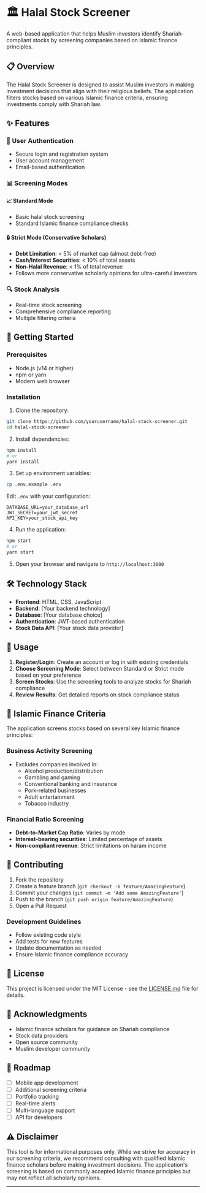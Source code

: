  
# 🏛️ Halal Stock Screener

A web-based application that helps Muslim investors identify Shariah-compliant stocks by screening companies based on Islamic finance principles.

## 📋 Overview

The Halal Stock Screener is designed to assist Muslim investors in making investment decisions that align with their religious beliefs. The application filters stocks based on various Islamic finance criteria, ensuring investments comply with Shariah law.

## ✨ Features

### 🔐 User Authentication
- Secure login and registration system
- User account management
- Email-based authentication

### 📊 Screening Modes

#### 📈 Standard Mode
- Basic halal stock screening
- Standard Islamic finance compliance checks

#### 🔒 Strict Mode (Conservative Scholars)
- **Debt Limitation**: < 5% of market cap (almost debt-free)
- **Cash/Interest Securities**: < 10% of total assets
- **Non-Halal Revenue**: < 1% of total revenue
- Follows more conservative scholarly opinions for ultra-careful investors

### 🔍 Stock Analysis
- Real-time stock screening
- Comprehensive compliance reporting
- Multiple filtering criteria

## 🚀 Getting Started

### Prerequisites
- Node.js (v14 or higher)
- npm or yarn
- Modern web browser

### Installation

1. Clone the repository:
```bash
git clone https://github.com/yourusername/halal-stock-screener.git
cd halal-stock-screener
```

2. Install dependencies:
```bash
npm install
# or
yarn install
```

3. Set up environment variables:
```bash
cp .env.example .env
```
Edit `.env` with your configuration:
```env
DATABASE_URL=your_database_url
JWT_SECRET=your_jwt_secret
API_KEY=your_stock_api_key
```

4. Run the application:
```bash
npm start
# or
yarn start
```

5. Open your browser and navigate to `http://localhost:3000`

## 🛠️ Technology Stack

- **Frontend**: HTML, CSS, JavaScript
- **Backend**: [Your backend technology]
- **Database**: [Your database choice]
- **Authentication**: JWT-based authentication
- **Stock Data API**: [Your stock data provider]

## 📱 Usage

1. **Register/Login**: Create an account or log in with existing credentials
2. **Choose Screening Mode**: Select between Standard or Strict mode based on your preference
3. **Screen Stocks**: Use the screening tools to analyze stocks for Shariah compliance
4. **Review Results**: Get detailed reports on stock compliance status

## 🕌 Islamic Finance Criteria

The application screens stocks based on several key Islamic finance principles:

### Business Activity Screening
- Excludes companies involved in:
  - Alcohol production/distribution
  - Gambling and gaming
  - Conventional banking and insurance
  - Pork-related businesses
  - Adult entertainment
  - Tobacco industry

### Financial Ratio Screening
- **Debt-to-Market Cap Ratio**: Varies by mode
- **Interest-bearing securities**: Limited percentage of assets
- **Non-compliant revenue**: Strict limitations on haram income

## 🤝 Contributing

1. Fork the repository
2. Create a feature branch (`git checkout -b feature/AmazingFeature`)
3. Commit your changes (`git commit -m 'Add some AmazingFeature'`)
4. Push to the branch (`git push origin feature/AmazingFeature`)
5. Open a Pull Request

### Development Guidelines
- Follow existing code style
- Add tests for new features
- Update documentation as needed
- Ensure Islamic finance compliance accuracy

## 📄 License

This project is licensed under the MIT License - see the [LICENSE.md](LICENSE.md) file for details.

## 🙏 Acknowledgments

- Islamic finance scholars for guidance on Shariah compliance
- Stock data providers
- Open source community
- Muslim developer community


## 🔄 Roadmap

- [ ] Mobile app development
- [ ] Additional screening criteria
- [ ] Portfolio tracking
- [ ] Real-time alerts
- [ ] Multi-language support
- [ ] API for developers

## ⚠️ Disclaimer

This tool is for informational purposes only. While we strive for accuracy in our screening criteria, we recommend consulting with qualified Islamic finance scholars before making investment decisions. The application's screening is based on commonly accepted Islamic finance principles but may not reflect all scholarly opinions.

---
